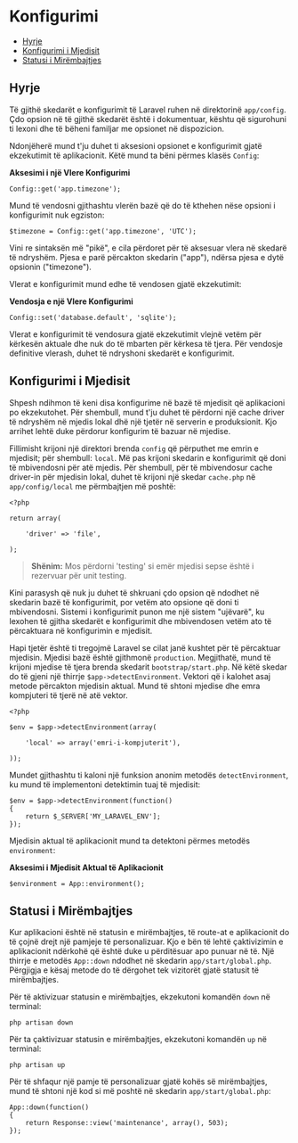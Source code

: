 # Konfigurimi

- [Hyrje](#hyrje)
- [Konfigurimi i Mjedisit](#konfigurimi-mjedisit)
- [Statusi i Mirëmbajtjes](#statusi-mirembajtjes)

<a name="hyrje"></a>
## Hyrje

Të gjithë skedarët e konfigurimit të Laravel ruhen në direktorinë `app/config`. Çdo opsion në të gjithë skedarët është i dokumentuar, kështu që sigurohuni ti lexoni dhe të bëheni familjar me opsionet në dispozicion.

Ndonjëherë mund t'ju duhet ti aksesioni opsionet e konfigurimit gjatë ekzekutimit të aplikacionit. Këtë mund ta bëni përmes klasës `Config`: 

**Aksesimi i një Vlere Konfigurimi**

	Config::get('app.timezone');

Mund të vendosni gjithashtu vlerën bazë që do të kthehen nëse opsioni i konfigurimit nuk egziston:

	$timezone = Config::get('app.timezone', 'UTC');

Vini re sintaksën më "pikë", e cila përdoret për të aksesuar vlera në skedarë të ndryshëm. Pjesa e parë përcakton skedarin ("app"), ndërsa pjesa e dytë opsionin ("timezone").

Vlerat e konfigurimit mund edhe të vendosen gjatë ekzekutimit:

**Vendosja e një Vlere Konfigurimi**

	Config::set('database.default', 'sqlite');

Vlerat e konfigurimit të vendosura gjatë ekzekutimit vlejnë vetëm për kërkesën aktuale dhe nuk do të mbarten për kërkesa të tjera. Për vendosje definitive vlerash, duhet të ndryshoni skedarët e konfigurimit.

<a name="konfigurimi-mjedisit"></a>
## Konfigurimi i Mjedisit

Shpesh ndihmon të keni disa konfigurime në bazë të mjedisit që aplikacioni po ekzekutohet. Për shembull, mund t'ju duhet të përdorni një cache driver të ndryshëm në mjedis lokal dhë një tjetër në serverin e produksionit. Kjo arrihet lehtë duke përdorur konfigurim të bazuar në mjedise.

Fillimisht krijoni një direktori brenda `config` që përputhet me emrin e mjedisit; për shembull: `local`. Më pas krijoni skedarin e konfigurimit që doni të mbivendosni për atë mjedis. Për shembull, për të mbivendosur cache driver-in për mjedisin lokal, duhet të krijoni një skedar `cache.php` në `app/config/local` me përmbajtjen më poshtë:

	<?php

	return array(

		'driver' => 'file',

	);

> **Shënim:** Mos përdorni 'testing' si emër mjedisi sepse është i rezervuar për unit testing.

Kini parasysh që nuk ju duhet të shkruani çdo opsion që ndodhet në skedarin bazë të konfigurimit, por vetëm ato opsione që doni ti mbivendosni. Sistemi i konfigurimit punon me një sistem "ujëvarë", ku lexohen të gjitha skedarët e konfigurimit dhe mbivendosen vetëm ato të përcaktuara në konfigurimin e mjedisit.

Hapi tjetër është ti tregojmë Laravel se cilat janë kushtet për të përcaktuar mjedisin. Mjedisi bazë është gjithmonë `production`. Megjithatë, mund të krijoni mjedise të tjera brenda skedarit `bootstrap/start.php`. Në këtë skedar do të gjeni një thirrje `$app->detectEnvironment`. Vektori që i kalohet asaj metode përcakton mjedisin aktual. Mund të shtoni mjedise dhe emra kompjuteri të tjerë në atë vektor.

    <?php

    $env = $app->detectEnvironment(array(

        'local' => array('emri-i-kompjuterit'),

    ));

Mundet gjithashtu ti kaloni një funksion anonim metodës `detectEnvironment`, ku mund të implementoni detektimin tuaj të mjedisit:

	$env = $app->detectEnvironment(function()
	{
		return $_SERVER['MY_LARAVEL_ENV'];
	});

Mjedisin aktual të aplikacionit mund ta detektoni përmes metodës `environment`:

**Aksesimi i Mjedisit Aktual të Aplikacionit**

	$environment = App::environment();

<a name="statusi-mirembajtjes"></a>
## Statusi i Mirëmbajtjes

Kur aplikacioni është në statusin e mirëmbajtjes, të route-at e aplikacionit do të çojnë drejt një pamjeje të personalizuar. Kjo e bën të lehtë çaktivizimin e aplikacionit ndërkohë që është duke u përditësuar apo punuar në të. Një thirrje e metodës `App::down` ndodhet në skedarin `app/start/global.php`. Përgjigja e kësaj metode do të dërgohet tek vizitorët gjatë statusit të mirëmbajtjes.

Për të aktivizuar statusin e mirëmbajtjes, ekzekutoni komandën `down` në terminal:

	php artisan down

Për ta çaktivizuar statusin e mirëmbajtjes, ekzekutoni komandën `up` në terminal:

	php artisan up

Për të shfaqur një pamje të personalizuar gjatë kohës së mirëmbajtjes, mund të shtoni një kod si më poshtë në skedarin `app/start/global.php`:

	App::down(function()
	{
		return Response::view('maintenance', array(), 503);
	});
